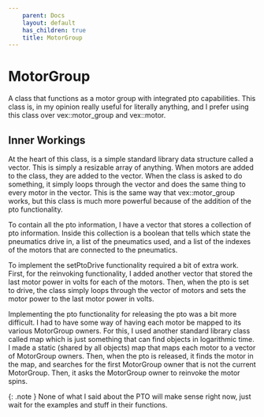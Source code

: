 ```yaml
---
    parent: Docs
    layout: default
    has_children: true
    title: MotorGroup
---
```


# MotorGroup

A class that functions as a motor group with integrated pto capabilities. This class is, in my opinion really useful for literally anything, and I prefer using this class over vex::motor_group and vex::motor.

## Inner Workings

At the heart of this class, is a simple standard library data structure called a vector. This is simply a resizable array of anything. When motors are added to the class, they are added to the vector. When the class is asked to do something, it simply loops through the vector and does the same thing to every motor in the vector. This is the same way that vex::motor_group works, but this class is much more powerful because of the addition of the pto functionality.

To contain all the pto information, I have a vector that stores a collection of pto information. Inside this collection is a boolean that tells which state the pneumatics drive in, a list of the pneumatics used, and a list of the indexes of the motors that are connected to the pneumatics.

To implement the setPtoDrive functionality required a bit of extra work. First, for the reinvoking functionality, I added another vector that stored the last motor power in volts for each of the motors. Then, when the pto is set to drive, the class simply loops through the vector of motors and sets the motor power to the last motor power in volts.

Implementing the pto functionality for releasing the pto was a bit more difficult. I had to have some way of having each motor be mapped to its various MotorGroup owners. For this, I used another standard library class called map which is just something that can find objects in logarithmic time. I made a static (shared by all objects) map that maps each motor to a vector of MotorGroup owners. Then, when the pto is released, it finds the motor in the map, and searches for the first MotorGroup owner that is not the current MotorGroup. Then, it asks the MotorGroup owner to reinvoke the motor spins.

{: .note }
None of what I said about the PTO will make sense right now, just wait for the examples and stuff in their functions.
